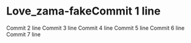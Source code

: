 # Love_zama-fakeCommit 1 line
Commit 2 line
Commit 3 line
Commit 4 line
Commit 5 line
Commit 6 line
Commit 7 line

